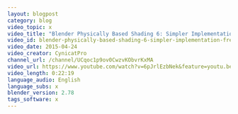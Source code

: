 ```yaml
---
layout: blogpost
category: blog
video_topic: x
video_title: "Blender Physically Based Shading 6: Simpler Implementation (Fresnel Redux) [OLD]"
video_id: blender-physically-based-shading-6-simpler-implementation-fresnel-redux-old
video_date: 2015-04-24
video_creator: CynicatPro
channel_url: /channel/UCqoc1p9ov0CwzvKObvrKxMA
video_url: https://www.youtube.com/watch?v=6pJrlEzbNek&feature=youtu.be
video_length: 0:22:19
language_audio: English
language_subs: x
blender_version: 2.78
tags_software: x
---
```

